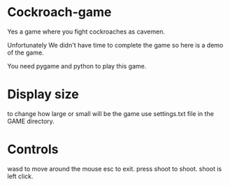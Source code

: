 # Cockroach-game
Yes a game where you fight cockroaches as cavemen.

Unfortunately We didn't have time to complete the game so here is a demo of the game.

You need pygame and python to play this game.

# Display size
to change how large or small will be the game use settings.txt file in the GAME directory.

# Controls
wasd to move around the mouse
esc to exit.
press shoot to shoot.
shoot is left click.
